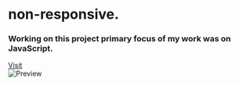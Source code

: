# non-responsive.
### Working on this project primary focus of my work was on JavaScript.
[Visit](https://giorgigok.github.io/cosmetics-cards-Giorgi-Gokadze/)     
![Preview](https://i.imgur.com/fq7yEZR.png)

